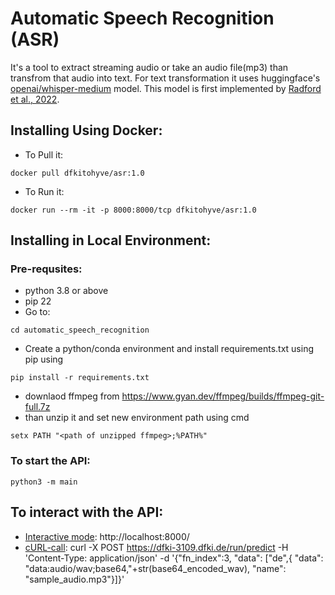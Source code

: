# Automatic Speech Recognition (ASR)
It's a tool to extract streaming audio or take an audio file(mp3) than transfrom that audio into text. For text transformation it uses huggingface's [openai/whisper-medium](https://huggingface.co/openai/whisper-medium) model. This model is first implemented by [Radford et al., 2022](https://arxiv.org/abs/2212.04356).

## Installing Using Docker:
* To Pull it: 
```
docker pull dfkitohyve/asr:1.0
```
* To Run it: 
```
docker run --rm -it -p 8000:8000/tcp dfkitohyve/asr:1.0
```
## Installing in Local Environment:
### Pre-requsites:
* python 3.8 or above
* pip 22
* Go to:
```
cd automatic_speech_recognition
```
* Create a python/conda environment and install requirements.txt using pip using 
```
pip install -r requirements.txt
```

* downlaod ffmpeg from https://www.gyan.dev/ffmpeg/builds/ffmpeg-git-full.7z
* than  unzip it and set new environment path using cmd
```
setx PATH "<path of unzipped ffmpeg>;%PATH%"
``` 

### To start the API:
```
python3 -m main
```
## To interact with the API:
* <u>Interactive mode</u>: http://localhost:8000/
* <u>cURL-call</u>:
curl -X POST https://dfki-3109.dfki.de/run/predict -H 'Content-Type: application/json' -d '{"fn_index":3, "data": ["de",{ "data": "data:audio/wav;base64,"+str(base64_encoded_wav), "name": "sample_audio.mp3"}]}'
